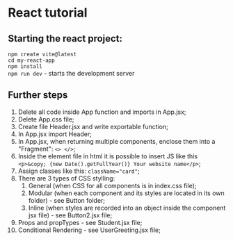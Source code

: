 # React tutorial
## Starting the react project:

```npm create vite@latest```<br>
```cd my-react-app```<br>
```npm install```<br>
```npm run dev``` - starts the development server<br>

## Further steps
1. Delete all code inside App function and imports in App.jsx;
2. Delete App.css file;
3. Create file Header.jsx and write exportable function;
4. In App.jsx import Header;
5. In App.jsx, when returning multiple components, enclose them into a "Fragment": ```<> </>```;
6. Inside the element file in html it is possible to insert JS like this ```<p>&copy; {new Date().getFullYear()} Your website name</p>```;
7. Assign classes like this: ```className="card"```;
8. There are 3 types of CSS stylling:
    1. General (when CSS for all components is in index.css file);
    2. Modular (when each component and its styles are located in its own folder) - see Button folder;
    3. Inline (when styles are recorded into an object inside the component jsx file) - see Button2.jsx file;
9. Props and propTypes - see Student.jsx file;
10. Conditional Rendering - see UserGreeting.jsx file;